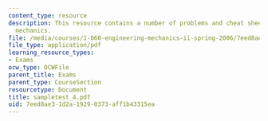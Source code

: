 ```yaml
---
content_type: resource
description: This resource contains a number of problems and cheat sheets on fluid
  mechanics.
file: /media/courses/1-060-engineering-mechanics-ii-spring-2006/7eed8ae31d2a19290373aff1b43315ea_sampletest_4.pdf
file_type: application/pdf
learning_resource_types:
- Exams
ocw_type: OCWFile
parent_title: Exams
parent_type: CourseSection
resourcetype: Document
title: sampletest_4.pdf
uid: 7eed8ae3-1d2a-1929-0373-aff1b43315ea
---
```

